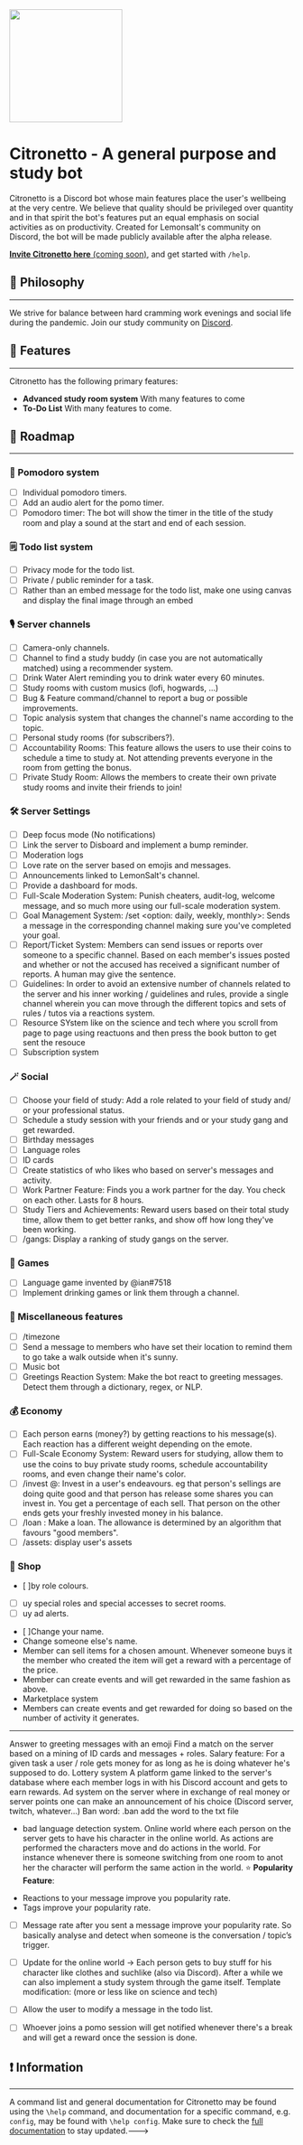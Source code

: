 <img src="https://media.discordapp.net/attachments/812014361752895529/931258758082998324/Opera_senza_titolo_80.png" data-canonical-src="https://gyazo.com/eb5c5741b6a9a16c692170a41a49c858.png" width="200" height="200" />

# Citronetto - A general purpose and study bot
Citronetto is a Discord bot whose main features place the user's wellbeing at the very centre. We believe that quality should be privileged over quantity and in that spirit the bot's features put an equal emphasis on social activities as on productivity. Created for Lemonsalt's community on Discord, the bot will be made publicly available after the alpha release.

[**Invite Citronetto here** (coming soon)](https://www.lemonsalt.studio/), and get started with `/help`.

## 💭 Philosophy
------------
We strive for balance between hard cramming work evenings and social life during the pandemic. 
Join our study community on [Discord](https://discord.gg/XFv6cYQQfv). 


## 📙 Features
------------
Citronetto has the following primary features:
- **Advanced study room system**
With many features to come  
- **To-Do List**
With many features to come.

## 🎯 Roadmap
------------
### 🍅 Pomodoro system 
- [ ] Individual pomodoro timers.
- [ ] Add an audio alert for the pomo timer.
- [ ] Pomodoro timer: The bot will show the timer in the title of the study room and play a sound at the start and end of each session.
### 🗒 Todo list system
- [ ] Privacy mode for the todo list.
- [ ] Private / public reminder for a task.
- [ ] Rather than an embed message for the todo list, make one using canvas and display the final image through an embed
### 🎙 Server channels
- [ ] Camera-only channels.
- [ ] Channel to find a study buddy (in case you are not automatically matched) using a recommender system.
- [ ] Drink Water Alert reminding you to drink water every 60 minutes.
- [ ] Study rooms with custom musics (lofi, hogwards, ...)
- [ ] Bug & Feature command/channel to report a bug or possible improvements.
- [ ] Topic analysis system that changes the channel's name according to the topic.
- [ ] Personal study rooms (for subscribers?).
- [ ] Accountability Rooms: This feature allows the users to use their coins to schedule a time to study at. Not attending prevents everyone in the room from getting the bonus.
- [ ] Private Study Room: Allows the members to create their own private study rooms and invite their friends to join!
### 🛠 Server Settings
- [ ] Deep focus mode (No notifications)
- [ ] Link the server to Disboard and implement a bump reminder.
- [ ] Moderation logs
- [ ] Love rate on the server based on emojis and messages.
- [ ] Announcements linked to LemonSalt's channel.
- [ ] Provide a dashboard for mods.
- [ ] Full-Scale Moderation System: Punish cheaters, audit-log, welcome message, and so much more using our full-scale moderation system.
- [ ] Goal Management System: /set <my goal> <option: daily, weekly, monthly>: Sends a message in the corresponding channel making sure you've completed your goal.
- [ ] Report/Ticket System: Members can send issues or reports over someone to a specific channel. Based on each member's issues posted and whether or not the accused has received a significant number of reports. A human may give the sentence.
- [ ] Guidelines: In order to avoid an extensive number of channels related to the server and his inner working / guidelines and rules, provide a single channel wherein you can move through the different topics and sets of rules / tutos via a reactions system.
- [ ] Resource SYstem like on the science and tech where you scroll from page to page using reactuons and then press the book button to get sent the resouce
- [ ] Subscription system
### 🪄 Social 
- [ ] Choose your field of study: Add a role related to your field of study and/ or your professional status.
- [ ] Schedule a study session with your friends and or your study gang and get rewarded.
- [ ] Birthday messages
- [ ] Language roles
- [ ] ID cards
- [ ] Create statistics of who likes who based on server's messages and activity.
- [ ] Work Partner Feature: Finds you a work partner for the day. You check on each other. Lasts for 8 hours.
- [ ] Study Tiers and Achievements: Reward users based on their total study time, allow them to get better ranks, and show off how long they've been working.
- [ ] /gangs: Display a ranking of study gangs on the server.
### 🎰 Games
- [ ] Language game invented by @ian#7518
- [ ] Implement drinking games or link them through a channel.
### 🎲 Miscellaneous features
- [ ] /timezone
- [ ] Send a message to members who have set their location to remind them to go take a walk outside when it's sunny.
- [ ] Music bot
- [ ] Greetings Reaction System: Make the bot react to greeting messages. Detect them through a dictionary, regex, or NLP.
### 💰 Economy 
- [ ] Each person earns (money?) by getting reactions to his message(s). Each reaction has a different weight depending on the emote.
- [ ] Full-Scale Economy System: Reward users for studying, allow them to use the coins to buy private study rooms, schedule accountability rooms, and even change their name's color.
 - [ ] /invest @<user>: Invest in a user's endeavours. eg that person's sellings are doing quite good and that person has release some shares you can invest in. You get a percentage of each sell. That person on the other ends gets your freshly invested money in his balance.
 - [ ] /loan <amount>: Make a loan. The allowance is determined by an algorithm that favours "good members". 
 - [ ] /assets: display user's assets
 ### 🛒 Shop
- [ ]by role colours.
- [ ] uy special roles and special accesses to secret rooms.
- [ ] uy ad alerts.
- [ ]Change your name.
- Change someone else's name.
- Member can sell items for a chosen amount. Whenever someone buys it the member who created the item will get a reward with a percentage of the price.
- Member can create events and will get rewarded in the same fashion as above.
- Marketplace system
- Members can create events and get rewarded for doing so based on the number of activity it generates.
 -------------
  Answer to greeting messages with an emoji
  Find a match on the server based on a mining of ID cards and messages + roles.
  Salary feature: For a given task a user / role gets money for as long as he is doing whatever he's supposed to do.
Lottery system 
 A platform game linked to the server's database where each member logs in with his Discord account and gets to earn rewards.
 Ad system on the server where in exchange of real money or server points one can make an announcement of his choice (Discord server, twitch, whatever...)
 Ban word: .ban <word>
add the word to the txt file
+ bad language detection system.
 Online world where each person on the server gets to have his character in the online world. As actions are performed the characters move and do actions in the world. For instance whenever there is someone switching from one room to anot her the character will perform the same action in the world. 
 ⭐️  __Popularity Feature__:
- Reactions to your message improve you popularity rate.
- Tags improve your popularity rate.
- [ ] Message rate after you sent a message improve your popularity rate. So basically analyse and detect when someone is the conversation / topic’s trigger.
- [ ] Update for the online world -> Each person gets to buy stuff for his character like clothes and suchlike (also via Discord). After a while we can also implement a study system through the game itself.
 Template modification: (more or less like on science and tech)


- [ ] Allow the user to modify a message in the todo list.
 
- [ ] Whoever joins a pomo session will get notified whenever there's a break and will get a reward once the session is done.
## ❗️ Information
------------
A command list and general documentation for Citronetto may be found using the `\help` command, and documentation for a specific command, e.g. `config`, may be found with `\help config`.
Make sure to check the [full documentation](https://www.notion.so/nicograssetto/Citronetto-bd11b555c2a24bc692525fe0c903c59b) to stay updated.--->
